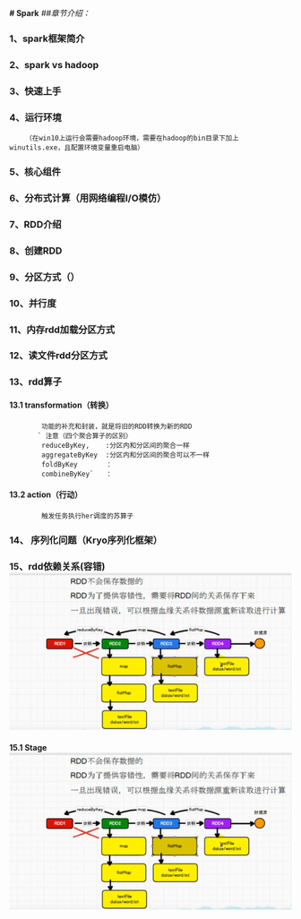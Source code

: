 **# Spark**
_##章节介绍：_
### 1、spark框架简介
### 2、spark vs hadoop
### 3、快速上手
### 4、运行环境
        （在win10上运行会需要hadoop环境，需要在hadoop的bin目录下加上winutils.exe，且配置环境变量重启电脑）
### 5、核心组件
### 6、分布式计算（用网络编程I/O模仿）
### 7、RDD介绍
### 8、创建RDD
### 9、分区方式（）
### 10、并行度
### 11、内存rdd加载分区方式
### 12、读文件rdd分区方式

### 13、rdd算子
#### 13.1 transformation（转换）
            功能的补充和封装，就是将旧的RDD转换为新的RDD
           ` 注意（四个聚合算子的区别）
            reduceByKey,    :分区内和分区间的聚合一样
            aggregateByKey  :分区内和分区间的聚合可以不一样
            foldByKey       ：
            combineByKey`   ：
####    13.2 action（行动）
            触发任务执行her调度的苏算子

### 14、 序列化问题（Kryo序列化框架）

### 15、rdd依赖关系(容错) ![依赖.png](img.png)
#### 15.1 Stage ![任务划分.png](img.png)

 
